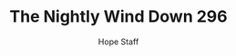 ---
image: /assets/img/nwd/296_nwd_psalm_103_12-13_a_tpt.png
title: The Nightly Wind Down 296
number: 296
categories:
  - The Nightly Wind Down
author: Hope Staff
notes: The Nightly Wind Down 296
embed: >-
  EMBED_GOES_HERE
transcript: >-
  SOME LINES OF TEXT START HERE
---